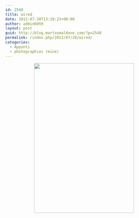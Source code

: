 ```yaml
---
id: 2540
title: wired
date: 2012-07-28T13:29:23+00:00
author: admin6059
layout: post
guid: http://blog.martasmaldone.com/?p=2540
permalink: /index.php/2012/07/28/wired/
categories:
  - Appunti
  - photographies (mine)
---
```

<p style="text-align: center;">
  <img class="aligncenter  wp-image-2541" title="06" src="http://blog.martasmaldone.eu/wp-content/uploads/2012/08/06.jpg" alt="" width="320" height="480" srcset="http://blog.martasmaldone.eu/wp-content/uploads/2012/08/06.jpg 533w, http://blog.martasmaldone.eu/wp-content/uploads/2012/08/06-200x300.jpg 200w" sizes="(max-width: 320px) 100vw, 320px" />
</p>